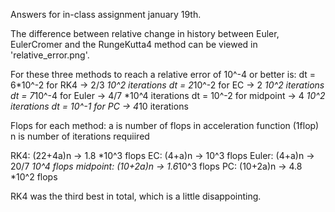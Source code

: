 Answers for in-class assignment january 19th.

The difference between relative change in history between Euler, EulerCromer and
the RungeKutta4 method can be viewed in 'relative_error.png'.

For these three methods to reach a relative error of 10^-4 or better is:
dt = 6*10^-2 for RK4 -> 2/3 *10^2 iterations
dt = 2*10^-2 for EC -> 2 *10^2 iterations
dt = 7*10^-4 for Euler -> 4/7 *10^4 iterations
dt = 10^-2 for midpoint -> 4 *10^2 iterations
dt = 10^-1 for PC -> 4*10 iterations

Flops for each method:
a is number of flops in acceleration function (1flop)
n is number of iterations requiired

RK4: (22+4a)n -> 1.8 *10^3 flops
EC: (4+a)n -> 10^3 flops
Euler: (4+a)n -> 20/7 *10^4 flops
midpoint: (10+2a)n -> 1.6*10^3 flops
PC: (10+2a)n -> 4.8 *10^2 flops

RK4 was the third best in total, which is a little disappointing.